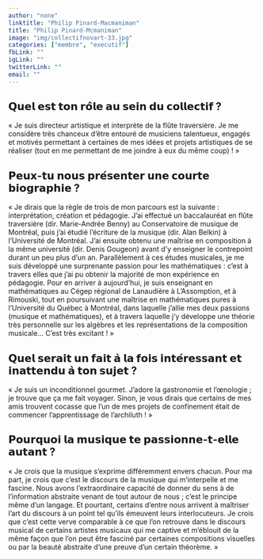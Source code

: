 ```yaml
---
author: "none"
linktitle: "Philip Pinard-Macmaniman"
title: "Philip Pinard-Mcmaniman"
image: "img/collectifnovart-33.jpg"
categories: ["membre", "executif"]
fbLink: ""
igLink: ""
twitterLink: ""
email: ""
---
```



## 𝗤𝘂𝗲𝗹 𝗲𝘀𝘁 𝘁𝗼𝗻 𝗿𝗼̂𝗹𝗲 𝗮𝘂 𝘀𝗲𝗶𝗻 𝗱𝘂 𝗰𝗼𝗹𝗹𝗲𝗰𝘁𝗶𝗳 ?
« Je suis directeur artistique et interprète de la flûte traversière. Je me considère très chanceux d’être entouré de musiciens talentueux, engagés et motivés permettant à certaines de mes idées et projets artistiques de se réaliser (tout en me permettant de me joindre à eux du même coup) ! »

## 𝗣𝗲𝘂𝘅-𝘁𝘂 𝗻𝗼𝘂𝘀 𝗽𝗿𝗲́𝘀𝗲𝗻𝘁𝗲𝗿 𝘂𝗻𝗲 𝗰𝗼𝘂𝗿𝘁𝗲 𝗯𝗶𝗼𝗴𝗿𝗮𝗽𝗵𝗶𝗲 ?
« Je dirais que la règle de trois de mon parcours est la suivante : interprétation, création et pédagogie. J’ai effectué un baccalauréat en flûte traversière (dir. Marie-Andrée Benny) au Conservatoire de musique de Montréal, puis j’ai étudié l’écriture de la musique (dir. Alan Belkin) à l’Université de Montréal. J’ai ensuite obtenu une maîtrise en composition à la même université (dir. Denis Gougeon) avant d’y enseigner le contrepoint durant un peu plus d’un an. Parallèlement à ces études musicales, je me suis développé une surprenante passion pour les mathématiques : c’est à travers elles que j’ai pu obtenir la majorité de mon expérience en pédagogie. Pour en arriver à aujourd’hui, je suis enseignant en mathématiques au Cégep régional de Lanaudière à L’Assomption, et à Rimouski, tout en poursuivant une maîtrise en mathématiques pures à l’Université du Québec à Montréal, dans laquelle j’allie mes deux passions (musique et mathématiques), et à travers laquelle j’y développe une théorie très personnelle sur les algèbres et les représentations de la composition musicale… C’est très excitant ! »

## 𝗤𝘂𝗲𝗹 𝘀𝗲𝗿𝗮𝗶𝘁 𝘂𝗻 𝗳𝗮𝗶𝘁 𝗮̀ 𝗹𝗮 𝗳𝗼𝗶𝘀 𝗶𝗻𝘁𝗲́𝗿𝗲𝘀𝘀𝗮𝗻𝘁 𝗲𝘁 𝗶𝗻𝗮𝘁𝘁𝗲𝗻𝗱𝘂 𝗮̀ 𝘁𝗼𝗻 𝘀𝘂𝗷𝗲𝘁 ? 
« Je suis un inconditionnel gourmet. J’adore la gastronomie et l’œnologie ; je trouve que ça me fait voyager. Sinon, je vous dirais que certains de mes amis trouvent cocasse que l’un de mes projets de confinement était de commencer l’apprentissage de l’archiluth ! »

## 𝗣𝗼𝘂𝗿𝗾𝘂𝗼𝗶 𝗹𝗮 𝗺𝘂𝘀𝗶𝗾𝘂𝗲 𝘁𝗲 𝗽𝗮𝘀𝘀𝗶𝗼𝗻𝗻𝗲-𝘁-𝗲𝗹𝗹𝗲 𝗮𝘂𝘁𝗮𝗻𝘁 ?
« Je crois que la musique s’exprime différemment envers chacun. Pour ma part, je crois que c’est le discours de la musique qui m’interpelle et me fascine. Nous avons l’extraordinaire capacité de donner du sens à de l’information abstraite venant de tout autour de nous ; c’est le principe même d’un langage. Et pourtant, certains d’entre nous arrivent à maîtriser l’art du discours à un point tel qu’ils émeuvent leurs interlocuteurs. Je crois que c’est cette verve comparable à ce que l’on retrouve dans le discours musical de certains artistes musicaux qui me captive et m’éblouit de la même façon que l’on peut être fasciné par certaines compositions visuelles ou par la beauté abstraite d’une preuve d’un certain théorème. »